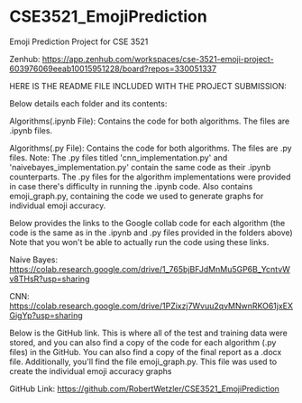 # CSE3521_EmojiPrediction
Emoji Prediction Project for CSE 3521

Zenhub: https://app.zenhub.com/workspaces/cse-3521-emoji-project-603976069eeab10015951228/board?repos=330051337


HERE IS THE README FILE INCLUDED WITH THE PROJECT SUBMISSION: 

Below details each folder and its contents:

Algorithms(.ipynb File): 
	Contains the code for both algorithms. 
	The files are .ipynb files.

Algorithms(.py File): 
	Contains the code for both algorithms. 
	The files are .py files.
	Note: The .py files titled 'cnn_implementation.py' and 'naivebayes_implementation.py' contain the same code as their .ipynb counterparts. 
	The .py files for the algorithm implementations were provided in case there's difficulty in running the .ipynb code.
	Also contains emoji_graph.py, containing the code we used to generate graphs for individual emoji accuracy.



Below provides the links to the Google collab code for each algorithm 
(the code is the same as in the .ipynb and .py files provided in the folders above)
Note that you won't be able to actually run the code using these links. 

Naive Bayes: https://colab.research.google.com/drive/1_765bjBFJdMnMu5GP6B_YcntvWv8THsR?usp=sharing

CNN: https://colab.research.google.com/drive/1PZixzj7Wvuu2qvMNwnRKO61jxEXGigYp?usp=sharing




Below is the GitHub link. This is where all of the test and training data were stored, and you can also find a copy of the code for each algorithm (.py files) in the GitHub. 
You can also find a copy of the final report as a .docx file. 
Additionally, you'll find the file emoji_graph.py. This file was used to create the individual emoji accuracy graphs

GitHub Link: https://github.com/RobertWetzler/CSE3521_EmojiPrediction
